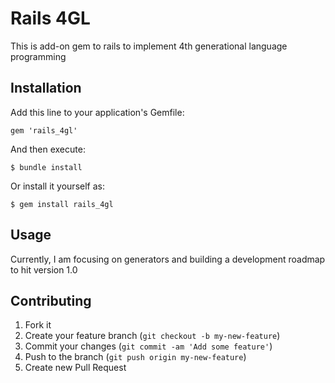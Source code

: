 # Rails 4GL

This is add-on gem to rails to implement 4th generational language programming

## Installation

Add this line to your application's Gemfile:

    gem 'rails_4gl'

And then execute:

    $ bundle install

Or install it yourself as:

    $ gem install rails_4gl

## Usage

Currently, I am focusing on generators and building a development roadmap to hit version 1.0

## Contributing

1. Fork it
2. Create your feature branch (`git checkout -b my-new-feature`)
3. Commit your changes (`git commit -am 'Add some feature'`)
4. Push to the branch (`git push origin my-new-feature`)
5. Create new Pull Request
